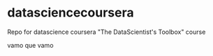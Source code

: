 # datasciencecoursera
Repo for datascience coursera "The DataScientist's Toolbox" course

vamo que vamo
